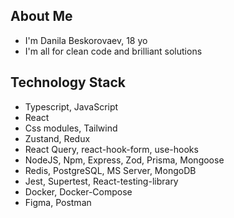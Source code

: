 ## About Me
 - I'm Danila Beskorovaev, 18 yo
 - I'm all for clean code and brilliant solutions

## Technology Stack
- Typescript, JavaScript
- React
- Css modules, Tailwind
- Zustand, Redux
- React Query, react-hook-form, use-hooks
- NodeJS, Npm, Express, Zod, Prisma, Mongoose
- Redis, PostgreSQL, MS Server, MongoDB
- Jest, Supertest, React-testing-library
- Docker, Docker-Compose
- Figma, Postman

<!---
DanilaBesk/DanilaBesk is a ✨ special ✨ repository because its `README.md` (this file) appears on your GitHub profile.
You can click the Preview link to take a look at your changes.
--->

